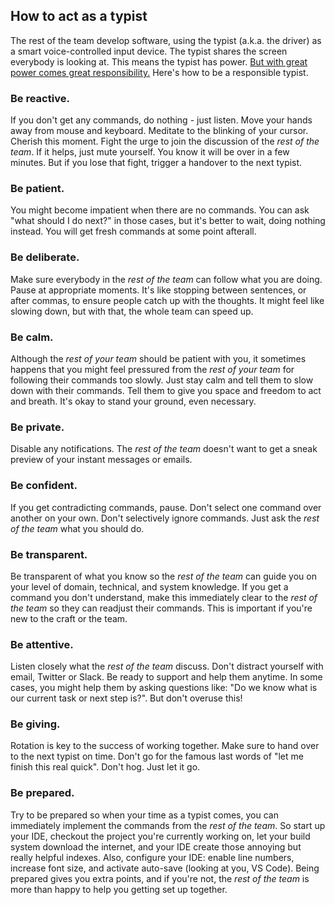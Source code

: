 ## How to act as a typist

The rest of the team develop software, using the typist (a.k.a. the driver) as a smart voice-controlled input device.
The typist shares the screen everybody is looking at.
This means the typist has power. 
[But with great power comes great responsibility.](https://en.wikipedia.org/wiki/With_great_power_comes_great_responsibility)
Here's how to be a responsible typist.

### Be reactive.
If you don't get any commands, do nothing - just listen. 
Move your hands away from mouse and keyboard. 
Meditate to the blinking of your cursor. 
Cherish this moment. 
Fight the urge to join the discussion of the *rest of the team*.
If it helps, just mute yourself.
You know it will be over in a few minutes.
But if you lose that fight, trigger a handover to the next typist.

### Be patient.
You might become impatient when there are no commands.
You can ask "what should I do next?" in those cases, but it's better to wait, doing nothing instead.
You will get fresh commands at some point afterall.

### Be deliberate.
Make sure everybody in the *rest of the team* can follow what you are doing.
Pause at appropriate moments.
It's like stopping between sentences, or after commas, to ensure people catch up with the thoughts.
It might feel like slowing down, but with that, the whole team can speed up.

### Be calm.
Although the *rest of your team* should be patient with you, it sometimes happens that you might feel pressured from the *rest of your team* for following their commands too slowly.
Just stay calm and tell them to slow down with their commands.
Tell them to give you space and freedom to act and breath.
It's okay to stand your ground, even necessary.

### Be private.
Disable any notifications.
The *rest of the team* doesn't want to get a sneak preview of your instant messages or emails.

### Be confident.
If you get contradicting commands, pause.
Don't select one command over another on your own.
Don't selectively ignore commands.
Just ask the *rest of the team* what you should do.

### Be transparent.
Be transparent of what you know so the *rest of the team* can guide you on your level of domain, technical, and system knowledge.
If you get a command you don't understand, make this immediately clear to the *rest of the team* so they can readjust their commands.
This is important if you're new to the craft or the team.

### Be attentive.
Listen closely what the *rest of the team* discuss.
Don't distract yourself with email, Twitter or Slack.
Be ready to support and help them anytime.
In some cases, you might help them by asking questions like: "Do we know what is our current task or next step is?".
But don't overuse this!

### Be giving.
Rotation is key to the success of working together.
Make sure to hand over to the next typist on time.
Don't go for the famous last words of "let me finish this real quick".
Don't hog.
Just let it go.

### Be prepared.
Try to be prepared so when your time as a typist comes, you can immediately implement the commands from the *rest of the team*.
So start up your IDE, checkout the project you're currently working on, let your build system download the internet, and your IDE create those annoying but really helpful indexes.
Also, configure your IDE: enable line numbers, increase font size, and activate auto-save (looking at you, VS Code).
Being prepared gives you extra points, and if you're not, the *rest of the team* is more than happy to help you getting set up together.



